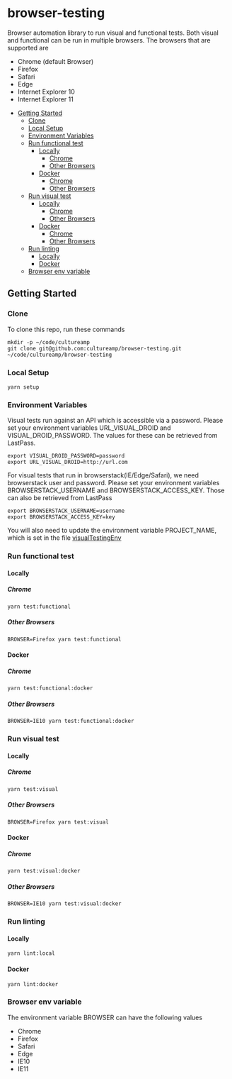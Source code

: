# browser-testing
Browser automation library to run visual and functional tests. Both visual and functional can be run in multiple browsers. The browsers that are supported are
- Chrome (default Browser)
- Firefox 
- Safari
- Edge
- Internet Explorer 10 
- Internet Explorer 11

<!-- TOC depthFrom:2 -->

- [Getting Started](#getting-started)
    - [Clone](#clone)
    - [Local Setup](#local-setup)
    - [Environment Variables](#environment-variables)
    - [Run functional test](#run-functional-test)
        - [Locally](#locally)
            - [Chrome](#chrome)
            - [Other Browsers](#other-browsers)
        - [Docker](#docker)
            - [Chrome](#chrome-1)
            - [Other Browsers](#other-browsers-1)
    - [Run visual test](#run-visual-test)
        - [Locally](#locally-1)
            - [Chrome](#chrome-2)
            - [Other Browsers](#other-browsers-2)
        - [Docker](#docker-1)
            - [Chrome](#chrome-3)
            - [Other Browsers](#other-browsers-3)
    - [Run linting](#run-linting)
        - [Locally](#locally-2)
        - [Docker](#docker-2)
    - [Browser env variable](#browser-env-variable)

<!-- /TOC -->

## Getting Started

### Clone
To clone this repo, run these commands
```
mkdir -p ~/code/cultureamp
git clone git@github.com:cultureamp/browser-testing.git ~/code/cultureamp/browser-testing
```

### Local Setup
```
yarn setup
```
### Environment Variables

Visual tests run against an API which is accessible via a password. Please set your environment variables URL_VISUAL_DROID and VISUAL_DROID_PASSWORD. The values for these can be retrieved from LastPass. 

```
export VISUAL_DROID_PASSWORD=password
export URL_VISUAL_DROID=http://url.com
```

For visual tests that run in browserstack(IE/Edge/Safari), we need browserstack user and password. Please set your environment variables BROWSERSTACK_USERNAME and BROWSERSTACK_ACCESS_KEY. Those can also be retrieved from LastPass

```
export BROWSERSTACK_USERNAME=username
export BROWSERSTACK_ACCESS_KEY=key
```
You will also need to update the environment variable PROJECT_NAME, which is set in the file [visualTestingEnv](bin/visualTestingEnv.sh)

### Run functional test

#### Locally
##### Chrome
```
yarn test:functional
```
##### Other Browsers
```
BROWSER=Firefox yarn test:functional
```
#### Docker
##### Chrome
```
yarn test:functional:docker
```
##### Other Browsers
```
BROWSER=IE10 yarn test:functional:docker
```
### Run visual test

#### Locally
##### Chrome
```
yarn test:visual
```
##### Other Browsers
```
BROWSER=Firefox yarn test:visual
```
#### Docker
##### Chrome
```
yarn test:visual:docker
```
##### Other Browsers
```
BROWSER=IE10 yarn test:visual:docker
```
### Run linting

#### Locally
```
yarn lint:local
```

#### Docker
```
yarn lint:docker
```

### Browser env variable
The environment variable BROWSER can have the following values
 - Chrome
 - Firefox
 - Safari
 - Edge
 - IE10
 - IE11